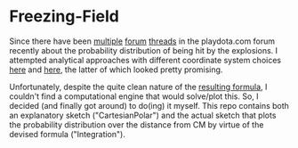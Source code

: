 Freezing-Field
==============

Since there have been [multiple](http://www.playdota.com/forums/showthread.php?t=1440827) [forum](http://www.playdota.com/forums/showthread.php?t=1441135) [threads](http://www.playdota.com/forums/showthread.php?t=1371372) in the playdota.com forum recently about the probability distribution of being hit by the explosions.
I attempted analytical approaches with different coordinate system choices [here](http://www.playdota.com/forums/showpost.php?p=9566597&postcount=28) and [here](http://www.playdota.com/forums/showpost.php?p=9566664&postcount=30), the latter of which looked pretty promising.

Unfortunately, despite the quite clean nature of the [resulting formula](http://latex.codecogs.com/png.download?%5Cbg_white%20P%28x%29%20%3D%20%5Cint_%7Bx-R%7D%5E%7Bx+R%7D2%5Cint_%7B0%7D%5E%7B%5Ctheta%28r%29%7Dp%28r%29%20r%20d%5Ctheta%20dr%20%3D%202%5Cint_%7Bx-R%7D%5E%7Bx+R%7D%5Cint_%7B0%7D%5E%7B%5Ctheta%28r%29%7D%5Cfrac%7Bp_0%7D%7Br%7D%20r%20d%5Ctheta%20dr%20%3D%20%5Cnewline%20%3D%202%20p_0%5Cint_%7Bx-R%7D%5E%7Bx+R%7D%5Cint_%7B0%7D%5E%7B%5Ctheta%28r%29%7D%20d%5Ctheta%20dr%20%3D%202%20p_0%5Cint_%7Bx-R%7D%5E%7Bx+R%7D%20%5Ctheta%28r%29%20dr%20%3D%20%5Cnewline%20%3D%202%20p_0%5Cint_%7Bx-R%7D%5E%7Bx+R%7D%20%5Carccos%20%5Cleft%28%5Cfrac%7Bx%5E2-R%5E2+%20r%5E2%7D%7B2%20x%20r%7D%20%5Cright%29%20dr), I couldn't find a computational engine that would solve/plot this.
So, I decided (and finally got around) to do(ing) it myself. This repo contains both an explanatory sketch ("CartesianPolar") and the actual sketch that plots the probability distribution over the distance from CM by virtue of the devised formula ("Integration").
